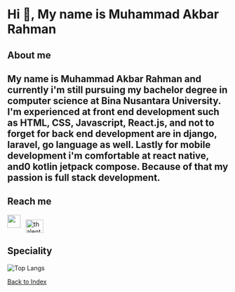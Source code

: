 # Hi 👋, My name is Muhammad Akbar Rahman

## About me

<h2>My name is Muhammad Akbar Rahman and currently i'm still pursuing my bachelor degree in computer science at Bina Nusantara University. I'm experienced at front end development such as HTML, CSS, Javascript, React.js, and not to forget for back end development are in django, laravel, go language as well. Lastly for mobile development i'm comfortable at react native, and0 kotlin jetpack compose. Because of that my passion is full stack development.</h2>

## Reach me

<p align="left">
<a href="https://www.linkedin.com/in/muhammad-akbar-rahman-8951a9127/"><img height="30" src="https://raw.githubusercontent.com/iansmathew/iansmathew/master/assets/icon_linkedin.png"></a>&nbsp;&nbsp;
<a href="https://instagram.com/thalenta_deha" target="blank"><img align="center" src="https://raw.githubusercontent.com/rahuldkjain/github-profile-readme-generator/master/src/images/icons/Social/instagram.svg" alt="thalenta_deha" height="30" width="40" /></a>
</p>

## Speciality

![Top Langs](https://github-readme-stats.vercel.app/api/top-langs/?username=Rahman14-tech&theme=tokyonight)

[Back to Index](#cs50w-final-project---yourtalent)
